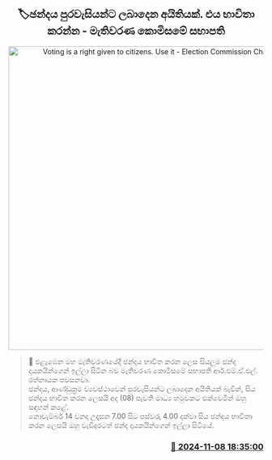 <p align='center'><b><h2 align='center' title='Voting is a right given to citizens. Use it - Election Commission Chairman'>🏷ඡන්දය පුරවැසියන්ට ලබාදෙන අයිතියක්. එය භාවිතා කරන්​න - මැතිවරණ කොමිසමේ සභාපති</h2></b></p>
<p align='center'><img src='https://helakuru.sgp1.cdn.digitaloceanspaces.com/esana/images/lib/rathnayake-tt.jpg' width='600' alt='Voting is a right given to citizens. Use it - Election Commission Chairman'></p>

>📝 එළැඹෙන මහ මැතිවරණයේදී ඡන්දය භාවිත කරන ලෙස සියලුම ඡන්ද දායකයින්ගෙන් ඉල්ලා සිටින බව මැතිවරණ කොමිසමේ සභාපති ආර්.එම්.ඒ.එල්. රත්නායක පවසනවා.<br>ඡන්දය, ආණ්ඩුක්‍රම ව්‍යවස්ථාවෙන් පුරවැසියන්ට ලබාදෙන අයිතියක් බැවින්, සිය ඡන්දය භාවිත කරන ලෙසයි අද (08) පැවති මාධ්‍ය හමුවකට එක්වෙමින් ඔහු සඳහන් කළේ.<br>නොවැම්බර් 14 වනදා උදෑසන 7.00 සිට පස්වරු 4.00 දක්වා සිය ඡන්දය භාවිතා කරන ලෙසයි ඔහු වැඩිදුරටත් ඡන්ද දායකයින්ගෙන් ඉල්ලා සිටියේ.<br>

<h3 align='right'><a href='https://www.helakuru.lk/esana/p/104884/'>📅 2024-11-08 18:35:00</a></h3>
